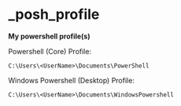 # _posh_profile

__My powershell profile(s)__

Powershell (Core) Profile:  
   
`C:\Users\<UserName>\Documents\PowerShell`

Windows Powershell (Desktop) Profile:     

`C:\Users\<UserName>\Documents\WindowsPowershell`
